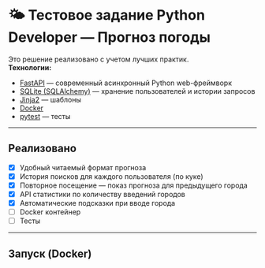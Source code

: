 # 🌤 Тестовое задание Python Developer — Прогноз погоды

Это решение реализовано с учетом лучших практик.  
**Технологии:**  
- [FastAPI](https://fastapi.tiangolo.com/) — современный асинхронный Python web-фреймворк  
- [SQLite (SQLAlchemy)](https://www.sqlalchemy.org/) — хранение пользователей и истории запросов  
- [Jinja2](https://jinja.palletsprojects.com/) — шаблоны  
- [Docker](https://www.docker.com/)  
- [pytest](https://docs.pytest.org/) — тесты  

---

## Реализовано
- [X] Удобный читаемый формат прогноза
- [X] История поисков для каждого пользователя (по куке)
- [X] Повторное посещение — показ прогноза для предыдущего города
- [X] API статистики по количеству введений городов
- [X] Автоматические подсказки при вводе города
- [ ] Docker контейнер
- [ ] Тесты

---

## Запуск (Docker)
